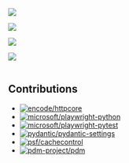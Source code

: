<table>
    <tbody>
        <tr>
            <img
                src="https://github-profile-summary-cards.vercel.app/api/cards/profile-details?username=m9810223&theme=github_dark" />
        </tr>
        <p></p>
        <tr>
            <a href="https://github.com/m9810223/TOTP">
                <img
                    src="https://github-readme-stats.vercel.app/api/pin/?username=m9810223&repo=TOTP&theme=github_dark" /></a>
        </tr>
        <p></p>
        <tr>
            <a href="https://github.com/m9810223/emojiPy">
                <img
                    src="https://github-readme-stats.vercel.app/api/pin/?username=m9810223&repo=emojiPy&theme=github_dark" /></a>
        </tr>
        <p></p>
        <tr>
            <a href="https://github.com/m9810223/pymatrix-ss">
                <img
                    src="https://github-readme-stats.vercel.app/api/pin/?username=m9810223&repo=pymatrix-ss&theme=github_dark" /></a>
        </tr>
        <p></p>
    </tbody>
</table>

<!-- [![](https://activity-graph.herokuapp.com/graph?username=m9810223&bg_color=0D1117&color=e05397&line=e05397&point=FFFFFF&hide_border=true)](https://mhhi.cc/) -->

<!-- [![emojiPy](https://github-readme-stats.vercel.app/api/pin/?username=m9810223&repo=emojiPy)](https://github.com/m9810223/emojiPy)

[![pymatrix](https://github-readme-stats.vercel.app/api/pin/?username=m9810223&repo=pymatrix)](https://github.com/m9810223/pymatrix) -->

<!-- [![](https://github-readme-streak-stats.herokuapp.com/?user=m9810223&theme=black-ice&hide_border=true&stroke=0000&background=0D1117&ring=e05397&fire=e05397&currStreakLabel=e05397)]() -->

<!-- [![GitHub stats](https://github-readme-stats.vercel.app/api?username=m9810223&show_icons=true&icon_color=E6DB74&border_color=66D9EF&bg_color=272822&title_color=F92672&text_color=AE81FF&count_private=true)](https://mhhi.cc/) -->

<!-- [![wakatime stats](https://github-readme-stats.vercel.app/api/wakatime?username=michaelh&langs_count=5)](https://mhhi.cc/) -->

<!-- [![](https://github-profile-summary-cards.vercel.app/api/cards/profile-details?username=m9810223&theme=github_dark)](https://mhhi.cc/) -->

## Contributions

- [![encode/httpcore](https://img.shields.io/github/issues-search/encode/httpcore?label=encode/httpcore&query=author%3Am9810223%20is%3Amerged)](https://github.com/encode/httpcore/pulls?q=author%3Am9810223%20is%3Amerged)
- [![microsoft/playwright-python](https://img.shields.io/github/issues-search/microsoft/playwright-python?label=microsoft/playwright-python&query=author%3Am9810223%20is%3Amerged)](https://github.com/microsoft/playwright-python/pulls?q=author%3Am9810223%20is%3Amerged)
- [![microsoft/playwright-pytest](https://img.shields.io/github/issues-search/microsoft/playwright-pytest?label=microsoft/playwright-pytest&query=author%3Am9810223%20is%3Amerged)](https://github.com/microsoft/playwright-pytest/pulls?q=author%3Am9810223%20is%3Amerged)
- [![pydantic/pydantic-settings](https://img.shields.io/github/issues-search/pydantic/pydantic-settings?label=pydantic/pydantic-settings&query=author%3Am9810223%20is%3Amerged)](https://github.com/pydantic/pydantic-settings/pulls?q=author%3Am9810223%20is%3Amerged)
- [![psf/cachecontrol](https://img.shields.io/github/issues-search/psf/cachecontrol?label=psf/cachecontrol&query=author%3Am9810223%20is%3Amerged)](https://github.com/psf/cachecontrol/pulls?q=author%3Am9810223%20is%3Amerged)
- [![pdm-project/pdm](https://img.shields.io/github/issues-search/pdm-project/pdm?label=pdm-project/pdm&query=author%3Am9810223%20is%3Amerged)](https://github.com/pdm-project/pdm/pulls?q=author%3Am9810223%20is%3Amerged)
